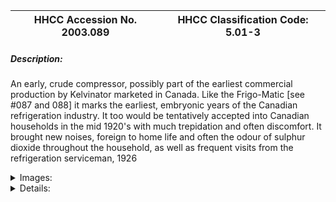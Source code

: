 | **HHCC Accession No. 2003.089** |**HHCC Classification Code:  5.01-3**|
| ----------- | ----------- |
##### Description:
An early, crude compressor, possibly part of the earliest commercial production by Kelvinator marketed in Canada. Like the Frigo-Matic [see #087 and 088] it marks the earliest, embryonic years of the Canadian refrigeration industry. It too would be tentatively accepted into Canadian households in the mid 1920's with much trepidation and often discomfort. It brought new noises, foreign to home life and often the odour of sulphur dioxide throughout the household, as well as frequent visits from the refrigeration serviceman, 1926


<details>
	<summary>Images:</summary>
<div class="gallery gallery-wrapper--full" contenteditable="false" data-is-empty="false" data-translation="Add images" data-columns="6">
<figure class="gallery__item"><a href="#DOMAIN_NAME#gallery/5.01-3.jpg" data-size="768x512"><img src="#DOMAIN_NAME#gallery/5.01-3-thumbnail.jpg" alt=""></a></figure>
</div>
</details>


<details>
	<summary>Details:</summary>

##### Group:
5.01 Refrigerating and Air Conditioning Compressors - Household

##### Make:
Possibly Kelvinator of Canada, reminiscent of their Model J production in the latter part of the 1920's

##### Manufacturer:
See above

##### Model:
Body casting markings: G; D-2181; 5335

##### Serial No.:


##### Size:
14x8x16'h

##### Weight:
35 lbs.

##### Circa:
1926

##### Rating:
Exhibit, education, and research quality, illustrating the crude beginnings of the Canadian refrigeration industry, as well as the design concepts and construction of refrigeration compressors, destined to change the way Canadians would live out their lives.

##### Patent Date/Number:


##### Provenance:
From York County (York Region) Ontario, once a rich agricultural hinterlands, attracting early settlement in the last years of the 18th century. Located on the north slopes of the Oak Ridges Moraine, within 20 miles of Toronto, the County would also attract early ex-urban development, to be come a wealthy market place for the emerging household and consumer technologies of the early and mid 20th century. 

This artifact was discovered in the 1950's in the used stock of T. H. Oliver, Refrigeration and Electric Sales and Service, Aurora, Ontario, an early worker in the field of agricultural, industrial and consumer technology.

##### Type and Design:


##### Construction:


##### Material:


##### Special Features:


##### Accessories:


##### Capacities:


##### Performance Characteristics:


##### Operation:


##### Control and Regulation:


##### Targeted Market Segment:


##### Consumer Acceptance:


##### Merchandising:


##### Market Price:


##### Technological Significance:


##### Industrial Significance:


##### Socio-economic Significance:


##### Socio-cultural Significance:


##### Donor:
G. Leslie Oliver, The T. H. Oliver HVACR Collection

##### HHCC Storage Location:


##### Tracking:


##### Bibliographic References:
Composite  Kelvinator Manual, T. H. Oliver Collection

##### Notes:


##### Related Reports:

</details>
